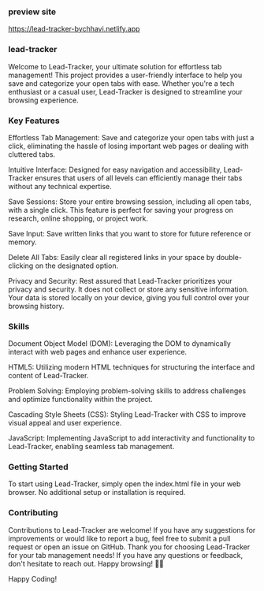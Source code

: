 
### preview site
https://lead-tracker-bychhavi.netlify.app
### lead-tracker
Welcome to Lead-Tracker, your ultimate solution for effortless tab management! This project provides a user-friendly interface to help you save and categorize your open tabs with ease. Whether you're a tech enthusiast or a casual user, Lead-Tracker is designed to streamline your browsing experience.

### Key Features
Effortless Tab Management: Save and categorize your open tabs with just a click, eliminating the hassle of losing important web pages or dealing with cluttered tabs.

Intuitive Interface: Designed for easy navigation and accessibility, Lead-Tracker ensures that users of all levels can efficiently manage their tabs without any technical expertise.

Save Sessions: Store your entire browsing session, including all open tabs, with a single click. This feature is perfect for saving your progress on research, online shopping, or project work.

Save Input: Save written links that you want to store for future reference or memory.

Delete All Tabs: Easily clear all registered links in your space by double-clicking on the designated option.

Privacy and Security: Rest assured that Lead-Tracker prioritizes your privacy and security. It does not collect or store any sensitive information. Your data is stored locally on your device, giving you full control over your browsing history.

### Skills
Document Object Model (DOM): Leveraging the DOM to dynamically interact with web pages and enhance user experience.

HTML5: Utilizing modern HTML techniques for structuring the interface and content of Lead-Tracker.

Problem Solving: Employing problem-solving skills to address challenges and optimize functionality within the project.

Cascading Style Sheets (CSS): Styling Lead-Tracker with CSS to improve visual appeal and user experience.

JavaScript: Implementing JavaScript to add interactivity and functionality to Lead-Tracker, enabling seamless tab management.

### Getting Started
To start using Lead-Tracker, simply open the index.html file in your web browser. No additional setup or installation is required.

### Contributing
Contributions to Lead-Tracker are welcome! If you have any suggestions for improvements or would like to report a bug, feel free to submit a pull request or open an issue on GitHub.
Thank you for choosing Lead-Tracker for your tab management needs! If you have any questions or feedback, don't hesitate to reach out. Happy browsing! 🚀📑

Happy Coding!
